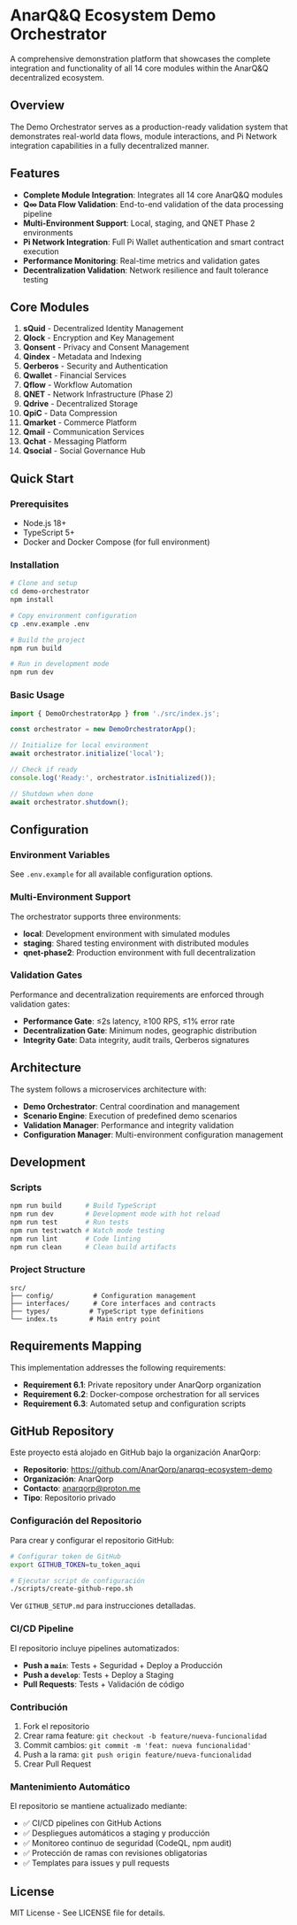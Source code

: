 # AnarQ&Q Ecosystem Demo Orchestrator

A comprehensive demonstration platform that showcases the complete integration and functionality of all 14 core modules within the AnarQ&Q decentralized ecosystem.

## Overview

The Demo Orchestrator serves as a production-ready validation system that demonstrates real-world data flows, module interactions, and Pi Network integration capabilities in a fully decentralized manner.

## Features

- **Complete Module Integration**: Integrates all 14 core AnarQ&Q modules
- **Q∞ Data Flow Validation**: End-to-end validation of the data processing pipeline
- **Multi-Environment Support**: Local, staging, and QNET Phase 2 environments
- **Pi Network Integration**: Full Pi Wallet authentication and smart contract execution
- **Performance Monitoring**: Real-time metrics and validation gates
- **Decentralization Validation**: Network resilience and fault tolerance testing

## Core Modules

1. **sQuid** - Decentralized Identity Management
2. **Qlock** - Encryption and Key Management
3. **Qonsent** - Privacy and Consent Management
4. **Qindex** - Metadata and Indexing
5. **Qerberos** - Security and Authentication
6. **Qwallet** - Financial Services
7. **Qflow** - Workflow Automation
8. **QNET** - Network Infrastructure (Phase 2)
9. **Qdrive** - Decentralized Storage
10. **QpiC** - Data Compression
11. **Qmarket** - Commerce Platform
12. **Qmail** - Communication Services
13. **Qchat** - Messaging Platform
14. **Qsocial** - Social Governance Hub

## Quick Start

### Prerequisites

- Node.js 18+ 
- TypeScript 5+
- Docker and Docker Compose (for full environment)

### Installation

```bash
# Clone and setup
cd demo-orchestrator
npm install

# Copy environment configuration
cp .env.example .env

# Build the project
npm run build

# Run in development mode
npm run dev
```

### Basic Usage

```typescript
import { DemoOrchestratorApp } from './src/index.js';

const orchestrator = new DemoOrchestratorApp();

// Initialize for local environment
await orchestrator.initialize('local');

// Check if ready
console.log('Ready:', orchestrator.isInitialized());

// Shutdown when done
await orchestrator.shutdown();
```

## Configuration

### Environment Variables

See `.env.example` for all available configuration options.

### Multi-Environment Support

The orchestrator supports three environments:

- **local**: Development environment with simulated modules
- **staging**: Shared testing environment with distributed modules  
- **qnet-phase2**: Production environment with full decentralization

### Validation Gates

Performance and decentralization requirements are enforced through validation gates:

- **Performance Gate**: ≤2s latency, ≥100 RPS, ≤1% error rate
- **Decentralization Gate**: Minimum nodes, geographic distribution
- **Integrity Gate**: Data integrity, audit trails, Qerberos signatures

## Architecture

The system follows a microservices architecture with:

- **Demo Orchestrator**: Central coordination and management
- **Scenario Engine**: Execution of predefined demo scenarios
- **Validation Manager**: Performance and integrity validation
- **Configuration Manager**: Multi-environment configuration management

## Development

### Scripts

```bash
npm run build      # Build TypeScript
npm run dev        # Development mode with hot reload
npm run test       # Run tests
npm run test:watch # Watch mode testing
npm run lint       # Code linting
npm run clean      # Clean build artifacts
```

### Project Structure

```
src/
├── config/          # Configuration management
├── interfaces/      # Core interfaces and contracts
├── types/          # TypeScript type definitions
└── index.ts        # Main entry point
```

## Requirements Mapping

This implementation addresses the following requirements:

- **Requirement 6.1**: Private repository under AnarQorp organization
- **Requirement 6.2**: Docker-compose orchestration for all services
- **Requirement 6.3**: Automated setup and configuration scripts

## GitHub Repository

Este proyecto está alojado en GitHub bajo la organización AnarQorp:

- **Repositorio**: https://github.com/AnarQorp/anarqq-ecosystem-demo
- **Organización**: AnarQorp  
- **Contacto**: anarqorp@proton.me
- **Tipo**: Repositorio privado

### Configuración del Repositorio

Para crear y configurar el repositorio GitHub:

```bash
# Configurar token de GitHub
export GITHUB_TOKEN=tu_token_aqui

# Ejecutar script de configuración
./scripts/create-github-repo.sh
```

Ver `GITHUB_SETUP.md` para instrucciones detalladas.

### CI/CD Pipeline

El repositorio incluye pipelines automatizados:

- **Push a `main`**: Tests + Seguridad + Deploy a Producción
- **Push a `develop`**: Tests + Deploy a Staging  
- **Pull Requests**: Tests + Validación de código

### Contribución

1. Fork el repositorio
2. Crear rama feature: `git checkout -b feature/nueva-funcionalidad`
3. Commit cambios: `git commit -m 'feat: nueva funcionalidad'`
4. Push a la rama: `git push origin feature/nueva-funcionalidad`
5. Crear Pull Request

### Mantenimiento Automático

El repositorio se mantiene actualizado mediante:

- ✅ CI/CD pipelines con GitHub Actions
- ✅ Despliegues automáticos a staging y producción
- ✅ Monitoreo continuo de seguridad (CodeQL, npm audit)
- ✅ Protección de ramas con revisiones obligatorias
- ✅ Templates para issues y pull requests

## License

MIT License - See LICENSE file for details.
